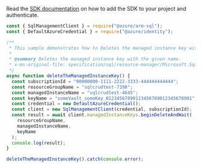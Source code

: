 Read the [SDK documentation](https://github.com/Azure/azure-sdk-for-js/blob/%40azure%2Farm-sql_9.0.1/sdk/sql/arm-sql/README.md) on how to add the SDK to your project and authenticate.

```javascript
const { SqlManagementClient } = require("@azure/arm-sql");
const { DefaultAzureCredential } = require("@azure/identity");

/**
 * This sample demonstrates how to Deletes the managed instance key with the given name.
 *
 * @summary Deletes the managed instance key with the given name.
 * x-ms-original-file: specification/sql/resource-manager/Microsoft.Sql/preview/2020-11-01-preview/examples/ManagedInstanceKeyDelete.json
 */
async function deleteTheManagedInstanceKey() {
  const subscriptionId = "00000000-1111-2222-3333-444444444444";
  const resourceGroupName = "sqlcrudtest-7398";
  const managedInstanceName = "sqlcrudtest-4645";
  const keyName = "someVault_someKey_01234567890123456789012345678901";
  const credential = new DefaultAzureCredential();
  const client = new SqlManagementClient(credential, subscriptionId);
  const result = await client.managedInstanceKeys.beginDeleteAndWait(
    resourceGroupName,
    managedInstanceName,
    keyName
  );
  console.log(result);
}

deleteTheManagedInstanceKey().catch(console.error);
```
